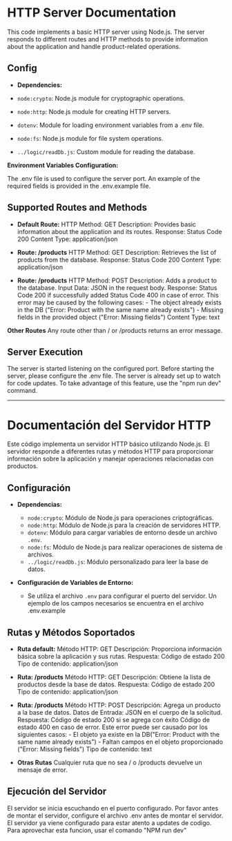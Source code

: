 # HTTP Server Documentation
This code implements a basic HTTP server using Node.js. The server responds to different routes and HTTP methods to provide information about the application and handle product-related operations.

## Config
- **Dependencies:**

- `node:crypto`: Node.js module for cryptographic operations.
- `node:http`: Node.js module for creating HTTP servers.
- `dotenv`: Module for loading environment variables from a .env file.
- `node:fs`: Node.js module for file system operations.
- `../logic/readDb.js`: Custom module for reading the database.

**Environment Variables Configuration:**

The .env file is used to configure the server port. An example of the required fields is provided in the .env.example file.

## Supported Routes and Methods
- **Default Route:**
  HTTP Method: GET
  Description: Provides basic information about the application and its routes.
  Response:
  Status Code 200
  Content Type: application/json

- **Route: /products**
  HTTP Method: GET
  Description: Retrieves the list of products from the database.
  Response:
  Status Code 200
  Content Type: application/json

- **Route: /products**
  HTTP Method: POST
  Description: Adds a product to the database.
  Input Data: JSON in the request body.
  Response:
    Status Code 200 if successfully added
    Status Code 400 in case of error.
    This error may be caused by the following cases:
      - The object already exists in the DB ("Error: Product with the same name already exists")
      - Missing fields in the provided object ("Error: Missing fields")
  Content Type: text

**Other Routes**
Any route other than / or /products returns an error message.

## **Server Execution**
The server is started listening on the configured port. Before starting the server, please configure the .env file. The server is already set up to watch for code updates. To take advantage of this feature, use the "npm run dev" command.

---------------------

# Documentación del Servidor HTTP

Este código implementa un servidor HTTP básico utilizando Node.js. El servidor responde a diferentes rutas y métodos HTTP para proporcionar información sobre la aplicación y manejar operaciones relacionadas con productos.

## Configuración

- **Dependencias:**
  - `node:crypto`: Módulo de Node.js para operaciones criptográficas.
  - `node:http`: Módulo de Node.js para la creación de servidores HTTP.
  - `dotenv`: Módulo para cargar variables de entorno desde un archivo `.env`.
  - `node:fs`: Módulo de Node.js para realizar operaciones de sistema de archivos.
  - `../logic/readDb.js`: Módulo personalizado para leer la base de datos.

- **Configuración de Variables de Entorno:**
  - Se utiliza el archivo `.env` para configurar el puerto del servidor. Un ejemplo de los campos necesarios se encuentra en el archivo .env.example

## Rutas y Métodos Soportados

- **Ruta default:**
    Método HTTP: GET
    Descripción: Proporciona información básica sobre la aplicación y sus rutas.
    Respuesta:
    Código de estado 200
    Tipo de contenido: application/json

- **Ruta: /products**
  Método HTTP: GET
  Descripción: Obtiene la lista de productos desde la base de datos.
  Respuesta:
  Código de estado 200
  Tipo de contenido: application/json

- **Ruta: /products**
  Método HTTP: POST
  Descripción: Agrega un producto a la base de datos.
  Datos de Entrada: JSON en el cuerpo de la solicitud.
  Respuesta:
    Código de estado 200 si se agrega con éxito
    Código de estado 400 en caso de error. 
    Este error puede ser causado por los siguientes casos:
      - El objeto ya existe en la DB("Error: Product with the same name already exists")
      - Faltan campos en el objeto proporcionado ("Error: Missing fields")
  Tipo de contenido: text

- **Otras Rutas**
Cualquier ruta que no sea / o /products devuelve un mensaje de error.

## **Ejecución del Servidor**
El servidor se inicia escuchando en el puerto configurado. Por favor antes de montar el servidor, configure el archivo .env antes de montar el servidor. El servidor ya viene configurado para estar atento a updates de codigo. Para aprovechar esta funcion, usar el comando "NPM run dev"